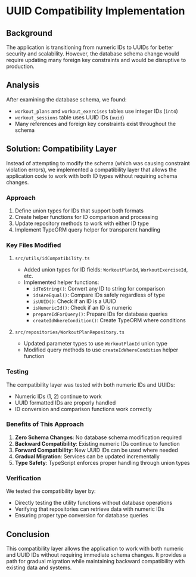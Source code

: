 # UUID Compatibility Implementation

## Background
The application is transitioning from numeric IDs to UUIDs for better security and scalability. However, the database schema change would require updating many foreign key constraints and would be disruptive to production.

## Analysis
After examining the database schema, we found:
- `workout_plans` and `workout_exercises` tables use integer IDs (`int4`)
- `workout_sessions` table uses UUID IDs (`uuid`)
- Many references and foreign key constraints exist throughout the schema

## Solution: Compatibility Layer 
Instead of attempting to modify the schema (which was causing constraint violation errors), we implemented a compatibility layer that allows the application code to work with both ID types without requiring schema changes.

### Approach
1. Define union types for IDs that support both formats
2. Create helper functions for ID comparison and processing
3. Update repository methods to work with either ID type
4. Implement TypeORM query helper for transparent handling

### Key Files Modified

1. `src/utils/idCompatibility.ts`
   - Added union types for ID fields: `WorkoutPlanId`, `WorkoutExerciseId`, etc.
   - Implemented helper functions:
     - `idToString()`: Convert any ID to string for comparison
     - `idsAreEqual()`: Compare IDs safely regardless of type
     - `isUUID()`: Check if an ID is a UUID
     - `isNumericId()`: Check if an ID is numeric
     - `prepareIdForQuery()`: Prepare IDs for database queries
     - `createIdWhereCondition()`: Create TypeORM where conditions

2. `src/repositories/WorkoutPlanRepository.ts`
   - Updated parameter types to use `WorkoutPlanId` union type
   - Modified query methods to use `createIdWhereCondition` helper function

### Testing
The compatibility layer was tested with both numeric IDs and UUIDs:
- Numeric IDs (1, 2) continue to work
- UUID formatted IDs are properly handled
- ID conversion and comparison functions work correctly

### Benefits of This Approach
1. **Zero Schema Changes**: No database schema modification required
2. **Backward Compatibility**: Existing numeric IDs continue to function
3. **Forward Compatibility**: New UUID IDs can be used where needed
4. **Gradual Migration**: Services can be updated incrementally
5. **Type Safety**: TypeScript enforces proper handling through union types

### Verification
We tested the compatibility layer by:
- Directly testing the utility functions without database operations
- Verifying that repositories can retrieve data with numeric IDs
- Ensuring proper type conversion for database queries

## Conclusion
This compatibility layer allows the application to work with both numeric and UUID IDs without requiring immediate schema changes. It provides a path for gradual migration while maintaining backward compatibility with existing data and systems. 